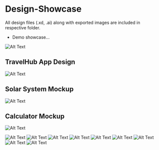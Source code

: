 # Design-Showcase

All design files (.xd, .ai) along with exported images are included in respective folder.

- Demo showcase...

![Alt Text](https://i.imgur.com/vha8x7t.png)
## TravelHub App Design
![Alt Text](https://i.imgur.com/Bc07kYW.png)
## Solar System Mockup
![Alt Text](https://i.imgur.com/BQ7EblB.png)

## Calculator Mockup
![Alt Text](https://i.imgur.com/vca7DaNl.png)

![Alt Text](https://i.imgur.com/d7ABokwm.png)
![Alt Text](https://i.imgur.com/GkjsRjsm.png)
![Alt Text](https://i.imgur.com/XReitKOm.png)
![Alt Text](https://i.imgur.com/9X0jurDm.png)
![Alt Text](https://i.imgur.com/maY6xLom.png)
![Alt Text](https://i.imgur.com/7fF0cAFm.png)
![Alt Text](https://i.imgur.com/igKo9sN.png)
![Alt Text](https://i.imgur.com/dSBdoMEm.png)
![Alt Text](https://i.imgur.com/aFTaKunm.png)
